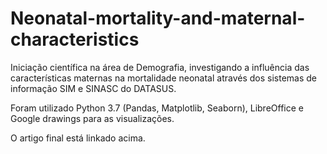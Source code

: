 # Neonatal-mortality-and-maternal-characteristics

Iniciação científica na área de Demografia, investigando a influência das características maternas na mortalidade neonatal através dos sistemas de informação SIM e SINASC do DATASUS.

Foram utilizado Python 3.7 (Pandas, Matplotlib, Seaborn), LibreOffice e Google drawings para as visualizações.

O artigo final está linkado acima.
